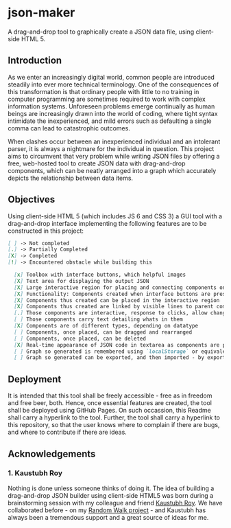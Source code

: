 # json-maker
A drag-and-drop tool to graphically create a JSON data file, using client-side HTML 5.

## Introduction
As we enter an increasingly digital world, common people are introduced steadily into ever more technical terminology. One of the consequences of this transformation is that ordinary people with little to no training in computer programming are sometimes required to work with complex information systems. Unforeseen problems emerge continually as human beings are increasingly drawn into the world of coding, where tight syntax intimidate the inexperienced, and mild errors such as defaulting a single comma can lead to catastrophic outcomes.

When clashes occur between an inexperienced individual and an intolerant parser, it is always a nightmare for the individual in question. This project aims to circumvent that very problem while writing JSON files by offering a free, web-hosted tool to create JSON data with drag-and-drop components, which can be neatly arranged into a graph which accurately depicts the relationship between data items.

## Objectives
Using client-side HTML 5 (which includes JS 6 and CSS 3) a GUI tool with a drag-and-drop interface implementing the following features are to be constructed in this project:
```md
[ ] -> Not completed
[.] -> Partially Completed
[X] -> Completed
[!] -> Encountered obstacle while building this

  [x] Toolbox with interface buttons, which helpful images
  [X] Text area for displaying the output JSON
  [X] Large interactive region for placing and connecting components on
  [X] Functionality: Components created when interface buttons are pressed.
  [X] Components thus created can be placed in the interactive region
  [X] Components thus created are linked by visible lines to parent components.
  [.] Those components are interactive, response to clicks, allow changing their values and keys
  [ ] Those components carry text detailing whats in them
  [X] Components are of different types, depending on datatype
  [ ] Components, once placed, can be dragged and rearranged
  [ ] Components, once placed, can be deleted
  [X] Real-time appearance of JSON code in textarea as components are placed or deleted
  [ ] Graph so generated is remembered using `localStorage` or equivalent and is not lost upon refreshing
  [ ] Graph so generated can be exported, and then imported - by exporting or importing a field in `localStorage` etc.
```

## Deployment
It is intended that this tool shall be freely accessible - free as in freedom and free beer, both. Hence, once essential features are created, the tool shall be deployed using GitHub Pages. On such occassion, this Readme shall carry a hyperlink to the tool. Further, the tool shall carry a hyperlink to this repository, so that the user knows where to complain if there are bugs, and where to contribute if there are ideas.

## Acknowledgements

### 1. Kaustubh Roy
Nothing is done unless someone thinks of doing it. The idea of building a drag-and-drop JSON builder using client-side HTML5 was born during a brainstorming session with my colleague and friend [Kaustubh Roy](https://github.com/kaustubhroyvlabs). We have collaborated before - on my [Random Walk project](https://github.com/Theocrat/RandomWalk) - and Kaustubh has always been a tremendous support and a great source of ideas for me.
